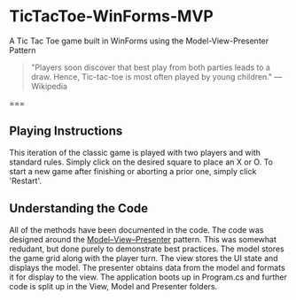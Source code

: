 # TicTacToe-WinForms-MVP
A Tic Tac Toe game built in WinForms using the Model-View-Presenter Pattern

>"Players soon discover that best play from both parties leads to a draw. Hence, Tic-tac-toe is most often played by young children." —Wikipedia

===
## Playing Instructions

This iteration of the classic game is played with two players and with standard rules. Simply click on the desired square to place an X or O. To start a new game after finishing or aborting a prior one, simply click 'Restart'.

## Understanding the Code

All of the methods have been documented in the code. The code was designed around the [Model–View–Presenter](https://en.wikipedia.org/wiki/Model%E2%80%93view%E2%80%93presenter) pattern. This was somewhat redudant, but done purely to demonstrate best practices. The model stores the game grid along with the player turn. The view stores the UI state and displays the model. The presenter obtains data from the model and formats it for display to the view. The application boots up in Program.cs and further code is split up in the View, Model and Presenter folders.
